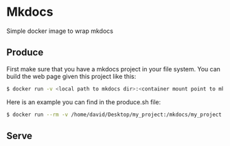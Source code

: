 # Mkdocs

Simple docker image to wrap mkdocs

## Produce

First make sure that you have a mkdocs project in your file system.
You can build the web page given this project like this:

```bash
$ docker run -v <local path to mkdocs dir>:<container mount point to mkdocs dir> <docker image name> produce <container mount point to mkdocs dir>
```

Here is an example you can find in the produce.sh file:
```bash
$ docker run --rm -v /home/david/Desktop/my_project:/mkdocs/my_project damontic/mkdocs produce /mkdocs/my_project
```

## Serve

